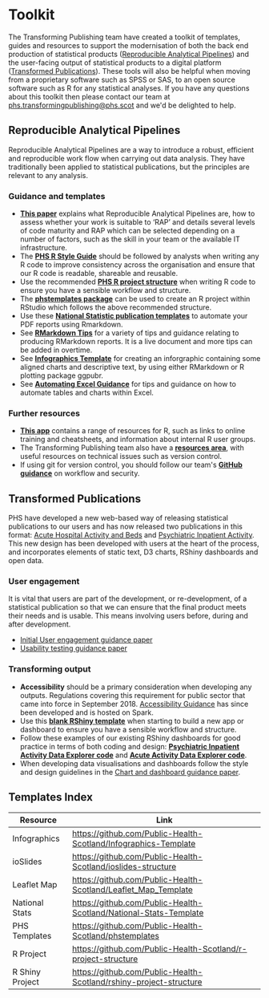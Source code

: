 # Toolkit

The Transforming Publishing team have created a toolkit of templates, guides and resources to support the modernisation of both the back end production of statistical products ([Reproducible Analytical Pipelines](#reproducible-analytical-pipelines)) and the user-facing output of statistical products to a digital platform ([Transformed Publications](#transformed-publications)). These tools will also be helpful when moving from a proprietary software such as SPSS or SAS, to an open source software such as R for any statistical analyses. If you have any questions about this toolkit then please contact our team at phs.transformingpublishing@phs.scot and we'd be delighted to help. 

## Reproducible Analytical Pipelines
Reproducible Analytical Pipelines are a way to introduce a robust, efficient and reproducible work flow when carrying out data analysis. They have traditionally been applied to statistical publications, but the principles are relevant to any analysis.

### Guidance and templates
- [**This paper**](https://www.isdscotland.org/About-ISD/Methodologies/_docs/Reproducible_Analytical_Pipelines_paper_v1.4.pdf) explains what Reproducible Analytical Pipelines are, how to assess whether your work is suitable to ‘RAP’ and details several levels of code maturity and RAP which can be selected depending on a number of factors, such as the skill in your team or the available IT infrastructure.
- The [**PHS R Style Guide**](https://github.com/Public-Health-Scotland/R-Resources/blob/master/PHS%20R%20style%20guide.md) should be followed by analysts when writing any R code to improve consistency across the organisation and ensure that our R code is readable, shareable and reusable. 
- Use the recommended [**PHS R project structure**](https://github.com/Public-Health-Scotland/r-project-structure) when writing R code to ensure you have a sensible workflow and structure. 
- The [**phstemplates package**](https://github.com/Public-Health-Scotland/phstemplates) can be used to create an R project within RStudio which follows the above recommended structure.
- Use these [**National Statistic publication templates**](https://github.com/public-health-scotland/National-Stats-Template) to automate your PDF reports using Rmarkdown. 
- See [**RMarkdown Tips**](https://github.com/Public-Health-Scotland/RMD-tips) for a variety of tips and guidance relating to producing RMarkdown reports. It is a live document and more tips can be added in overtime.
- See [**Infographics Template**](https://github.com/public-health-scotland/Infographics-Template) for creating an inforgraphic containing some aligned charts and descriptive text, by using either RMarkdown or R plotting package ggpubr.
- See [**Automating Excel Guidance**](https://public-health-scotland.github.io/automating-excel/) for tips and guidance on how to automate tables and charts within Excel.

### Further resources
- [**This app**](https://scotland.shinyapps.io/nhs-r-resources/) contains a range of resources for R, such as links to online training and cheatsheets, and information about internal R user groups.
- The Transforming Publishing team also have a [**resources area**](https://github.com/public-health-scotland/resources), with useful resources on technical issues such as version control.
- If using git for version control, you should follow our team's [**GitHub guidance**](https://github.com/public-health-scotland/GitHub-guidance) on workflow and security.


## Transformed Publications
PHS have developed a new web-based way of releasing statistical publications to our users and has now released two publications in this format: [Acute Hospital Activity and Beds](https://beta.isdscotland.org/find-publications-and-data/health-services/hospital-care/acute-hospital-activity-and-nhs-beds-information-quarterly/) and [Psychiatric Inpatient Activity](https://beta.isdscotland.org/find-publications-and-data/conditions-and-diseases/mental-health/mental-health-inpatient-activity/). This new design has been developed with users at the heart of the process, and incorporates elements of static text, D3 charts, RShiny dashboards and open data. 

### User engagement
It is vital that users are part of the development, or re-development, of a statistical publication so that we can ensure that the final product meets their needs and is usable. This means involving users before, during and after development. 
- [Initial User engagement guidance paper](https://www.isdscotland.org/About-ISD/Methodologies/_docs/Initial-User-Engagement-v1-2.pdf)
- [Usability testing guidance paper](https://www.isdscotland.org/About-ISD/Methodologies/_docs/Usability-Testing-v1-0.pdf)

### Transforming output
- **Accessibility** should be a primary consideration when developing any outputs. Regulations covering this requirement for public sector that came into force in September 2018. [Accessibility Guidance](http://spark.publichealthscotland.org/downloads/chart-and-dashboard-accessibility-guidance/) has since been developed and is hosted on Spark.
- Use this [**blank RShiny template**](https://github.com/public-health-scotland/rshiny-project-structure) when starting to build a new app or dashboard to ensure you have a sensible workflow and structure.
- Follow these examples of our existing RShiny dashboards for good practice in terms of both coding and design: [**Psychiatric Inpatient Activity Data Explorer code**](https://github.com/public-health-scotland/Psychiatric-Inpatient-Activity) and [**Acute Activity Data Explorer code**](https://github.com/public-health-scotland/Hospital-Acute-Activity).
- When developing data visualisations and dashboards follow the style and design guidelines in the [Chart and dashboard guidance paper](https://www.isdscotland.org/About-ISD/Methodologies/_docs/ChartDashboardGuidelines_v1.1.pdf).


## Templates Index

**Resource** | **Link**
----------- | -------------
Infographics | https://github.com/Public-Health-Scotland/Infographics-Template
ioSlides | https://github.com/Public-Health-Scotland/ioslides-structure
Leaflet Map | https://github.com/Public-Health-Scotland/Leaflet_Map_Template
National Stats | https://github.com/Public-Health-Scotland/National-Stats-Template
PHS Templates | https://github.com/Public-Health-Scotland/phstemplates
R Project | https://github.com/Public-Health-Scotland/r-project-structure
R Shiny Project | https://github.com/Public-Health-Scotland/rshiny-project-structure
